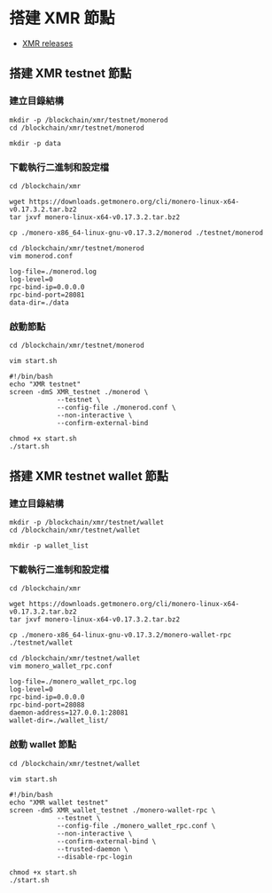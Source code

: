 # 搭建 XMR 節點

- [XMR releases](https://github.com/monero-project/monero/releases)

## 搭建 XMR testnet 節點

### 建立目錄結構

```shell
mkdir -p /blockchain/xmr/testnet/monerod
cd /blockchain/xmr/testnet/monerod

mkdir -p data
```

### 下載執行二進制和設定檔

```shell
cd /blockchain/xmr
```

```shell
wget https://downloads.getmonero.org/cli/monero-linux-x64-v0.17.3.2.tar.bz2
tar jxvf monero-linux-x64-v0.17.3.2.tar.bz2
```

```shell
cp ./monero-x86_64-linux-gnu-v0.17.3.2/monerod ./testnet/monerod
```

```shell
cd /blockchain/xmr/testnet/monerod
vim monerod.conf

log-file=./monerod.log
log-level=0
rpc-bind-ip=0.0.0.0
rpc-bind-port=28081
data-dir=./data
```

### 啟動節點

```shell
cd /blockchain/xmr/testnet/monerod
```

```shell
vim start.sh
```

```shell
#!/bin/bash
echo "XMR testnet"
screen -dmS XMR_testnet ./monerod \
            --testnet \
            --config-file ./monerod.conf \
            --non-interactive \
            --confirm-external-bind
```

```shell
chmod +x start.sh
./start.sh
```

## 搭建 XMR testnet wallet 節點

### 建立目錄結構

```shell
mkdir -p /blockchain/xmr/testnet/wallet
cd /blockchain/xmr/testnet/wallet

mkdir -p wallet_list
```

### 下載執行二進制和設定檔

```shell
cd /blockchain/xmr
```

```shell
wget https://downloads.getmonero.org/cli/monero-linux-x64-v0.17.3.2.tar.bz2
tar jxvf monero-linux-x64-v0.17.3.2.tar.bz2
```

```shell
cp ./monero-x86_64-linux-gnu-v0.17.3.2/monero-wallet-rpc ./testnet/wallet
```

```shell
cd /blockchain/xmr/testnet/wallet
vim monero_wallet_rpc.conf

log-file=./monero_wallet_rpc.log
log-level=0
rpc-bind-ip=0.0.0.0
rpc-bind-port=28088
daemon-address=127.0.0.1:28081
wallet-dir=./wallet_list/
```

### 啟動 wallet 節點

```shell
cd /blockchain/xmr/testnet/wallet
```

```shell
vim start.sh
```

```shell
#!/bin/bash
echo "XMR wallet testnet"
screen -dmS XMR_wallet_testnet ./monero-wallet-rpc \
            --testnet \
            --config-file ./monero_wallet_rpc.conf \
            --non-interactive \
            --confirm-external-bind \
            --trusted-daemon \
            --disable-rpc-login
```

```shell
chmod +x start.sh
./start.sh
```
